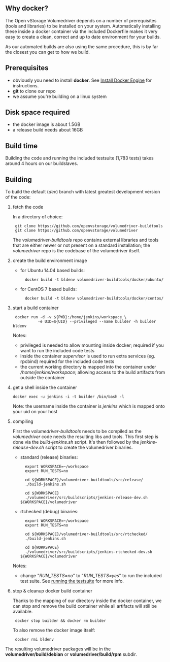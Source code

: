 ## Why docker?

The Open vStorage Volumedriver depends on a number of prerequisites (tools and libraries) to be installed on your system. Automatically installing these inside a docker container via the included Dockerfile makes it very easy to create a clean, correct and up to date environment for your builds.

As our automated builds are also using the same procedure, this is by far the closest you can get to how we build.

## Prerequisites
- obviously you need to install __docker__. See [Install Docker Engine](https://docs.docker.com/engine/installation/) for instructions.
- __git__ to clone our repo 
- we assume you're building on a linux system

## Disk space required
- the docker image is about 1.5GB
- a release build needs about 16GB

## Build time

Building the code and running the included testsuite (1,783 tests) takes around 4 hours on our buildslaves. 

## Building

To build the default (_dev_) branch with latest greatest development version of the code:

1. fetch the code

    In a directory of choice:

	    git clone https://github.com/openvstorage/volumedriver-buildtools
	    git clone https://github.com/openvstorage/volumedriver

    The _volumedriver-buildtools_ repo contains external libraries and tools that are either newer or not present on a standard installation; the _volumedriver_ repo is the codebase of the volumedriver itself.
    
2. create the build environment image

    - for Ubuntu 14.04 based builds:

			docker build -t bldenv volumedriver-buildtools/docker/ubuntu/

    - for CentOS 7 based builds:

			docker build -t bldenv volumedriver-buildtools/docker/centos/

3. start a build container

	    docker run -d -v ${PWD}:/home/jenkins/workspace \
	              -e UID=${UID} --privileged --name builder -h builder bldenv 

     Notes: 
     - privileged is needed to allow mounting inside docker; required if you want to run the included code tests
     - inside the container *supervisor* is used to run extra services (eg. rpcbind) required for the included code tests
     - the current working directory is mapped into the container under */home/jenkins/workspace*; allowing access to the build artifacts from outside the container

4.  get a shell inside the container 

		docker exec -u jenkins -i -t builder /bin/bash -l

     Note: the username inside the container is *jenkins* which is mapped onto your uid on your host

5. compiling

    First the _volumedriver-buildtools_ needs to be compiled as the _volumedriver_ code needs the resulting libs and tools. This first step is done via the _build-jenkins.sh_ script. It's then followed by the _jenkins-release-dev.sh_ script to create the volumedriver binaries.
    
    - standard (release) binaries:

			export WORKSPACE=~/workspace
			export RUN_TESTS=no
			 
			cd ${WORKSPACE}/volumedriver-buildtools/src/release/
			./build-jenkins.sh
			 
			cd ${WORKSPACE}
			./volumedriver/src/buildscripts/jenkins-release-dev.sh ${WORKSPACE}/volumedriver

    - rtchecked (debug) binaries:

			export WORKSPACE=~/workspace
			export RUN_TESTS=no
				 
			cd ${WORKSPACE}/volumedriver-buildtools/src/rtchecked/
			./build-jenkins.sh
				 
			cd ${WORKSPACE}
			./volumedriver/src/buildscripts/jenkins-rtchecked-dev.sh ${WORKSPACE}/volumedriver

    Notes:
    - change "*RUN_TESTS=no*" to "*RUN_TESTS=yes*" to run the included test suite. See [running the testsuite](running_included_testsuite.md) for more info.

6. stop & cleanup docker build container

    Thanks to the mapping of our directory inside the docker container, we can stop and remove the build container while all artifacts will still be available.

		docker stop builder && docker rm builder

    To also remove the docker image itself:

		docker rmi bldenv

The resulting volumedriver packages will be in the __volumedriver/build/debian__ or __volumedriver/build/rpm__ subdir.
